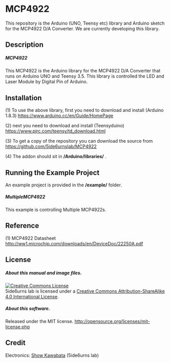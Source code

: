 # MCP4922
This repository is the Arduino (UNO, Teensy etc) library and Arduino sketch for the MCP4922 D/A Converter.
We are currently developing this library.  

## Description
##### MCP4922
This MCP4922 is the Arduino library for the MCP4922 D/A Converter that runs on Arduino UNO and Teensy 3.5. 
This library is controlled the LED and Laser Module by Digital Pin of Arduino.

## Installation
(1) To use the above library, first you need to download and install (Arduino 1.8.3)
https://www.arduino.cc/en/Guide/HomePage

(2) next you need to download and install (Teensyduino)
https://www.pjrc.com/teensy/td_download.html

(3) To get a copy of the repository you can download the source from  
https://github.com/5ide6urnslab/MCP4922

(4) The addon should sit in **/Arduino/libraries/** .

## Running the Example Project
An example project is provided in the **/example/** folder.
<br>
##### MultipleMCP4922
This example is controlling Multiple MCP4922s.

## Reference
(1) MCP4922 Datasheet  
http://ww1.microchip.com/downloads/en/DeviceDoc/22250A.pdf

## License
##### About this manual and image files.
<a rel="license" href="http://creativecommons.org/licenses/by-sa/4.0/"><img alt="Creative Commons License" style="border-width:0" src="https://i.creativecommons.org/l/by-sa/4.0/88x31.png" /></a><br />5ide6urns lab is licensed under a <a rel="license" href="http://creativecommons.org/licenses/by-sa/4.0/">Creative Commons Attribution-ShareAlike 4.0 International License</a>.

##### About this software. 
Released under the MIT license. http://opensource.org/licenses/mit-license.php

## Credit
Electronics:   [Show Kawabata](http://www.dum6sen5e.com) (5ide6urns lab)  
